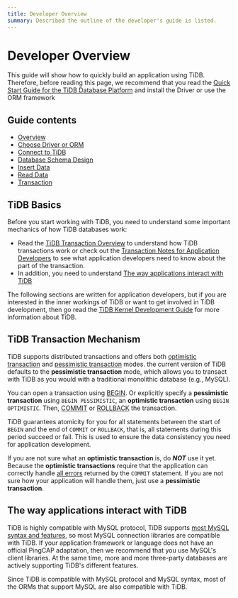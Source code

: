 ```yaml
---
title: Developer Overview
summary: Described the outline of the developer's guide is listed.
---
```


# Developer Overview

This guide will show how to quickly build an application using TiDB. Therefore, before reading this page, we recommend that you read the [Quick Start Guide for the TiDB Database Platform](https://docs.pingcap.com/tidb/stable/quick-start-with-tidb) and install the Driver or use the ORM framework

## Guide contents

- [Overview](#tidb-basics)
- [Choose Driver or ORM](/develop/choose-driver-or-orm.md)
- [Connect to TiDB](/develop/connect-to-tidb.md)
- [Database Schema Design](/develop/schema-design-overview.md)
- [Insert Data](/develop/insert-data.md)
- [Read Data](/develop/get-data-from-single-table.md)
- [Transaction](/develop/transaction-overview.md)

## TiDB Basics

Before you start working with TiDB, you need to understand some important mechanics of how TiDB databases work:

- Read the [TiDB Transaction Overview](https://docs.pingcap.com/tidb/stable/transaction-overview) to understand how TiDB transactions work or check out the [Transaction Notes for Application Developers](/develop/transaction-overview.mdd) to see what application developers need to know about the part of the transaction.
- In addition, you need to understand [The way applications interact with TiDB](#the-way-applications-interact-with-tidb)

The following sections are written for application developers, but if you are interested in the inner workings of TiDB or want to get involved in TiDB development, then go read the [TiDB Kernel Development Guide](https://pingcap.github.io/tidb-dev-guide/) for more information about TiDB.

## TiDB Transaction Mechanism

TiDB supports distributed transactions and offers both [optimistic transaction](https://docs.pingcap.com/tidb/stable/optimistic-transaction) and [pessimistic transaction](https://docs.pingcap.com/tidb/stable/pessimistic-transaction) modes. the current version of TiDB defaults to the **pessimistic transaction** mode, which allows you to transact with TiDB as you would with a traditional monolithic database (e.g., MySQL).

You can open a transaction using [BEGIN](https://docs.pingcap.com/tidb/stable/sql-statement-begin). Or explicitly specify a **pessimistic transaction** using `BEGIN PESSIMISTIC`, an **optimistic transaction** using `BEGIN OPTIMISTIC`. Then, [COMMIT](https://docs.pingcap.com/tidb/stable/sql-statement-commit) or [ROLLBACK](https://docs.pingcap.com/tidb/stable/sql-statement-rollback) the transaction.

TiDB guarantees atomicity for you for all statements between the start of `BEGIN` and the end of `COMMIT` or `ROLLBACK`, that is, all statements during this period succeed or fail. This is used to ensure the data consistency you need for application development.

If you are not sure what an **optimistic transaction** is, do ***NOT*** use it yet. Because the **optimistic transactions** require that the application can correctly handle [all errors](https://docs.pingcap.com/tidb/stable/error-codes) returned by the `COMMIT` statement. If you are not sure how your application will handle them, just use a **pessimistic transaction**.

## The way applications interact with TiDB

TiDB is highly compatible with MySQL protocol, TiDB supports [most MySQL syntax and features](https://docs.pingcap.com/zh/tidb/stable/mysql-compatibility), so most MySQL connection libraries are compatible with TiDB. If your application framework or language does not have an official PingCAP adaptation, then we recommend that you use MySQL's client libraries. At the same time, more and more three-party databases are actively supporting TiDB's different features.

Since TiDB is compatible with MySQL protocol and MySQL syntax, most of the ORMs that support MySQL are also compatible with TiDB.
